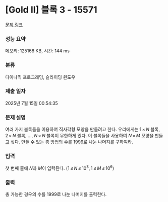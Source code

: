 # [Gold II] 블록 3 - 15571 

[문제 링크](https://www.acmicpc.net/problem/15571) 

### 성능 요약

메모리: 125168 KB, 시간: 144 ms

### 분류

다이나믹 프로그래밍, 슬라이딩 윈도우

### 제출 일자

2025년 7월 15일 00:54:35

### 문제 설명

<p>여러 가지 블록들을 이용하여 직사각형 모양을 만들려고 한다. 우리에게는 1 × <em>N</em> 블록, 2 × <em>N</em> 블록, ..., <em>N</em> × <em>N</em> 블록이 무한하게 있다. 이 블록들을 사용하여 <em>N</em> × <em>M</em> 모양을 만들고 싶다. 만들 수 있는 총 방법의 수를 1999로 나눈 나머지를 구하여라.</p>

### 입력 

 <p>첫 번째 줄에 <em>N</em>과 <em>M</em>이 입력된다. (1 ≤ <em>N</em> ≤ 10<sup>3</sup>, 1 ≤ <em>M</em> ≤ 10<sup>6</sup>)</p>

### 출력 

 <p>총 가능한 경우의 수를 1999로 나눈 나머지를 출력한다.</p>

